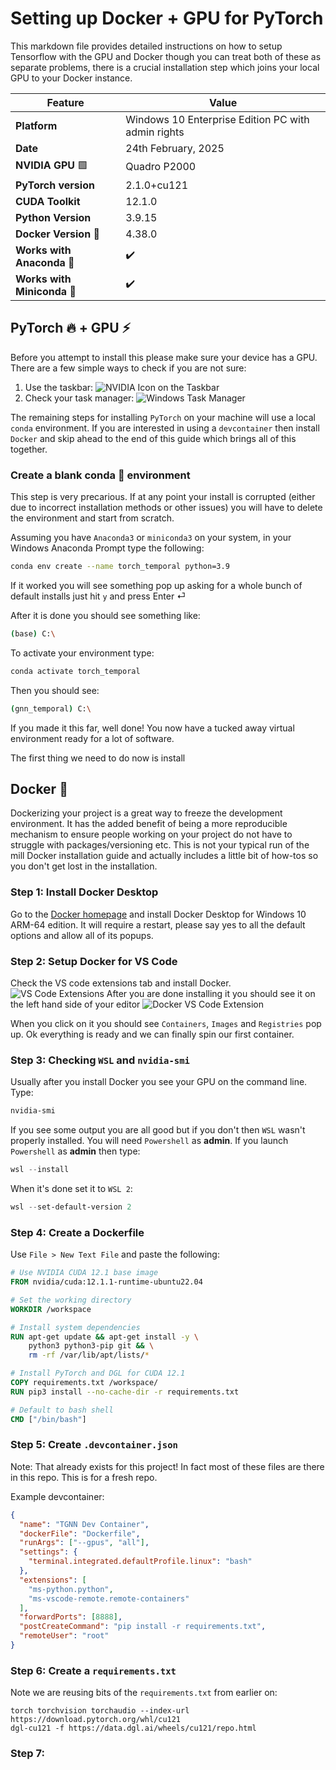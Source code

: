 # Setting up Docker + GPU for PyTorch

This markdown file provides detailed instructions on how to setup Tensorflow with the GPU and Docker though you can treat both of these as separate problems, there is a crucial installation step which joins your local GPU to your Docker instance.

| **Feature**               | **Value**                                               |
|---------------------------|---------------------------------------------------------|
| **Platform**                  | Windows 10 Enterprise Edition PC with admin rights  |
| **Date**                      | 24th February, 2025                                 |
| **NVIDIA GPU** 🟩             | Quadro P2000                                        |
| **PyTorch version**           | 2.1.0+cu121                                         |
| **CUDA Toolkit**              | 12.1.0                                              |
| **Python Version**            | 3.9.15                                              |
| **Docker Version**  🐳        | 4.38.0                                             |
| **Works with Anaconda** 🐍    | ✔️                                                 |
| **Works with Miniconda** 🐍   | ✔️                                                |


## PyTorch 🔥 + GPU ⚡

Before you attempt to install this please make sure your device has a GPU. There are a few simple ways to check if you are not sure:

1) Use the taskbar: ![NVIDIA Icon on the Taskbar](markdown_imgs/nvidia_icon_taskbar.PNG)
2) Check your task manager: ![Windows Task Manager](markdown_imgs/task_manager_gpu.PNG)

The remaining steps for installing `PyTorch` on your machine will use a local `conda` environment. If you are interested in using a `devcontainer` then install `Docker` and skip ahead to the end of this guide which brings all of this together.

### Create a blank conda 🐍 environment

This step is very precarious. If at any point your install is corrupted (either due to incorrect installation methods or other issues) you will have to delete the environment and start from scratch.

Assuming you have `Anaconda3` or `miniconda3` on your system, in your Windows Anaconda Prompt type the following:

```bash
conda env create --name torch_temporal python=3.9
```

If it worked you will see something pop up asking for a whole bunch of default installs just hit `y` and press Enter ⏎

After it is done you should see something like:

```bash
(base) C:\
```

To activate your environment type:

```bash
conda activate torch_temporal
```

Then you should see:

```bash
(gnn_temporal) C:\
```

If you made it this far, well done! You now have a tucked away virtual environment ready for a lot of software.

The first thing we need to do now is install

## Docker 🐳

Dockerizing your project is a great way to freeze the development environment. It has the added benefit of being a more reproducible mechanism to ensure people working on your project do not have to struggle with packages/versioning etc. This is not your typical run of the mill Docker installation guide and actually includes a little bit of how-tos so you don't get lost in the installation.

### Step 1: Install Docker Desktop

Go to the [Docker homepage](https://www.docker.com/products/docker-desktop/) and install Docker Desktop for Windows 10 ARM-64 edition. It will require a restart, please say yes to all the default options and allow all of its popups.

### Step 2: Setup Docker for VS Code

Check the VS code extensions tab and install Docker.
![VS Code Extensions](markdown_imgs/vs_code_docker_extensions.PNG)
After you are done installing it you should see it on the left hand side of your editor
![Docker VS Code Extension](markdown_imgs/docker_vs_code_icon.PNG)

When you click on it you should see `Containers`, `Images` and `Registries` pop up. Ok everything is ready and we can finally spin our first container.

### Step 3: Checking `WSL` and `nvidia-smi`

Usually after you install Docker you see your GPU on the command line. Type:

```bash
nvidia-smi
```

If you see some output you are all good but if you don't then `WSL` wasn't properly installed. You will need `Powershell` as **admin**. If you launch `Powershell` as **admin** then type:

```powershell
wsl --install
```

When it's done set it to `WSL 2`:

```powershell
wsl --set-default-version 2
```

### Step 4: Create a Dockerfile

Use `File > New Text File` and paste the following:

```dockerfile
# Use NVIDIA CUDA 12.1 base image
FROM nvidia/cuda:12.1.1-runtime-ubuntu22.04

# Set the working directory
WORKDIR /workspace

# Install system dependencies
RUN apt-get update && apt-get install -y \
    python3 python3-pip git && \
    rm -rf /var/lib/apt/lists/*

# Install PyTorch and DGL for CUDA 12.1
COPY requirements.txt /workspace/
RUN pip3 install --no-cache-dir -r requirements.txt

# Default to bash shell
CMD ["/bin/bash"]
```
### Step 5: Create `.devcontainer.json`

Note: That already exists for this project! In fact most of these files are there in this repo. This is for a fresh repo.

Example devcontainer:

```json
{
  "name": "TGNN Dev Container",
  "dockerFile": "Dockerfile",
  "runArgs": ["--gpus", "all"],
  "settings": {
    "terminal.integrated.defaultProfile.linux": "bash"
  },
  "extensions": [
    "ms-python.python",
    "ms-vscode-remote.remote-containers"
  ],
  "forwardPorts": [8888],
  "postCreateCommand": "pip install -r requirements.txt",
  "remoteUser": "root"
}
```

### Step 6: Create a `requirements.txt`

Note we are reusing bits of the `requirements.txt` from earlier on:

```
torch torchvision torchaudio --index-url https://download.pytorch.org/whl/cu121
dgl-cu121 -f https://data.dgl.ai/wheels/cu121/repo.html
```

### Step 7: 

